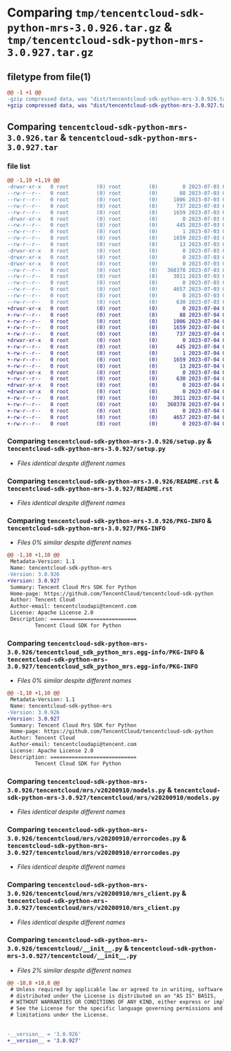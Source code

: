 # Comparing `tmp/tencentcloud-sdk-python-mrs-3.0.926.tar.gz` & `tmp/tencentcloud-sdk-python-mrs-3.0.927.tar.gz`

## filetype from file(1)

```diff
@@ -1 +1 @@
-gzip compressed data, was "dist/tencentcloud-sdk-python-mrs-3.0.926.tar", last modified: Mon Jul  3 00:30:59 2023, max compression
+gzip compressed data, was "dist/tencentcloud-sdk-python-mrs-3.0.927.tar", last modified: Tue Jul  4 00:26:11 2023, max compression
```

## Comparing `tencentcloud-sdk-python-mrs-3.0.926.tar` & `tencentcloud-sdk-python-mrs-3.0.927.tar`

### file list

```diff
@@ -1,19 +1,19 @@
-drwxr-xr-x   0 root         (0) root         (0)        0 2023-07-03 00:30:59.000000 tencentcloud-sdk-python-mrs-3.0.926/
--rw-r--r--   0 root         (0) root         (0)       88 2023-07-03 00:30:59.000000 tencentcloud-sdk-python-mrs-3.0.926/setup.cfg
--rw-r--r--   0 root         (0) root         (0)     1006 2023-07-03 00:30:59.000000 tencentcloud-sdk-python-mrs-3.0.926/setup.py
--rw-r--r--   0 root         (0) root         (0)      737 2023-07-03 00:30:59.000000 tencentcloud-sdk-python-mrs-3.0.926/README.rst
--rw-r--r--   0 root         (0) root         (0)     1659 2023-07-03 00:30:59.000000 tencentcloud-sdk-python-mrs-3.0.926/PKG-INFO
-drwxr-xr-x   0 root         (0) root         (0)        0 2023-07-03 00:30:59.000000 tencentcloud-sdk-python-mrs-3.0.926/tencentcloud_sdk_python_mrs.egg-info/
--rw-r--r--   0 root         (0) root         (0)      445 2023-07-03 00:30:59.000000 tencentcloud-sdk-python-mrs-3.0.926/tencentcloud_sdk_python_mrs.egg-info/SOURCES.txt
--rw-r--r--   0 root         (0) root         (0)        1 2023-07-03 00:30:59.000000 tencentcloud-sdk-python-mrs-3.0.926/tencentcloud_sdk_python_mrs.egg-info/dependency_links.txt
--rw-r--r--   0 root         (0) root         (0)     1659 2023-07-03 00:30:59.000000 tencentcloud-sdk-python-mrs-3.0.926/tencentcloud_sdk_python_mrs.egg-info/PKG-INFO
--rw-r--r--   0 root         (0) root         (0)       13 2023-07-03 00:30:59.000000 tencentcloud-sdk-python-mrs-3.0.926/tencentcloud_sdk_python_mrs.egg-info/top_level.txt
-drwxr-xr-x   0 root         (0) root         (0)        0 2023-07-03 00:30:59.000000 tencentcloud-sdk-python-mrs-3.0.926/tencentcloud/
-drwxr-xr-x   0 root         (0) root         (0)        0 2023-07-03 00:30:59.000000 tencentcloud-sdk-python-mrs-3.0.926/tencentcloud/mrs/
-drwxr-xr-x   0 root         (0) root         (0)        0 2023-07-03 00:30:59.000000 tencentcloud-sdk-python-mrs-3.0.926/tencentcloud/mrs/v20200910/
--rw-r--r--   0 root         (0) root         (0)   360378 2023-07-03 00:30:59.000000 tencentcloud-sdk-python-mrs-3.0.926/tencentcloud/mrs/v20200910/models.py
--rw-r--r--   0 root         (0) root         (0)     3011 2023-07-03 00:30:59.000000 tencentcloud-sdk-python-mrs-3.0.926/tencentcloud/mrs/v20200910/errorcodes.py
--rw-r--r--   0 root         (0) root         (0)        0 2023-07-03 00:30:59.000000 tencentcloud-sdk-python-mrs-3.0.926/tencentcloud/mrs/v20200910/__init__.py
--rw-r--r--   0 root         (0) root         (0)     4657 2023-07-03 00:30:59.000000 tencentcloud-sdk-python-mrs-3.0.926/tencentcloud/mrs/v20200910/mrs_client.py
--rw-r--r--   0 root         (0) root         (0)        0 2023-07-03 00:30:59.000000 tencentcloud-sdk-python-mrs-3.0.926/tencentcloud/mrs/__init__.py
--rw-r--r--   0 root         (0) root         (0)      630 2023-07-03 00:30:59.000000 tencentcloud-sdk-python-mrs-3.0.926/tencentcloud/__init__.py
+drwxr-xr-x   0 root         (0) root         (0)        0 2023-07-04 00:26:11.000000 tencentcloud-sdk-python-mrs-3.0.927/
+-rw-r--r--   0 root         (0) root         (0)       88 2023-07-04 00:26:11.000000 tencentcloud-sdk-python-mrs-3.0.927/setup.cfg
+-rw-r--r--   0 root         (0) root         (0)     1006 2023-07-04 00:26:11.000000 tencentcloud-sdk-python-mrs-3.0.927/setup.py
+-rw-r--r--   0 root         (0) root         (0)     1659 2023-07-04 00:26:11.000000 tencentcloud-sdk-python-mrs-3.0.927/PKG-INFO
+-rw-r--r--   0 root         (0) root         (0)      737 2023-07-04 00:26:11.000000 tencentcloud-sdk-python-mrs-3.0.927/README.rst
+drwxr-xr-x   0 root         (0) root         (0)        0 2023-07-04 00:26:11.000000 tencentcloud-sdk-python-mrs-3.0.927/tencentcloud_sdk_python_mrs.egg-info/
+-rw-r--r--   0 root         (0) root         (0)      445 2023-07-04 00:26:11.000000 tencentcloud-sdk-python-mrs-3.0.927/tencentcloud_sdk_python_mrs.egg-info/SOURCES.txt
+-rw-r--r--   0 root         (0) root         (0)        1 2023-07-04 00:26:11.000000 tencentcloud-sdk-python-mrs-3.0.927/tencentcloud_sdk_python_mrs.egg-info/dependency_links.txt
+-rw-r--r--   0 root         (0) root         (0)     1659 2023-07-04 00:26:11.000000 tencentcloud-sdk-python-mrs-3.0.927/tencentcloud_sdk_python_mrs.egg-info/PKG-INFO
+-rw-r--r--   0 root         (0) root         (0)       13 2023-07-04 00:26:11.000000 tencentcloud-sdk-python-mrs-3.0.927/tencentcloud_sdk_python_mrs.egg-info/top_level.txt
+drwxr-xr-x   0 root         (0) root         (0)        0 2023-07-04 00:26:11.000000 tencentcloud-sdk-python-mrs-3.0.927/tencentcloud/
+-rw-r--r--   0 root         (0) root         (0)      630 2023-07-04 00:26:11.000000 tencentcloud-sdk-python-mrs-3.0.927/tencentcloud/__init__.py
+drwxr-xr-x   0 root         (0) root         (0)        0 2023-07-04 00:26:11.000000 tencentcloud-sdk-python-mrs-3.0.927/tencentcloud/mrs/
+drwxr-xr-x   0 root         (0) root         (0)        0 2023-07-04 00:26:11.000000 tencentcloud-sdk-python-mrs-3.0.927/tencentcloud/mrs/v20200910/
+-rw-r--r--   0 root         (0) root         (0)     3011 2023-07-04 00:26:11.000000 tencentcloud-sdk-python-mrs-3.0.927/tencentcloud/mrs/v20200910/errorcodes.py
+-rw-r--r--   0 root         (0) root         (0)   360378 2023-07-04 00:26:11.000000 tencentcloud-sdk-python-mrs-3.0.927/tencentcloud/mrs/v20200910/models.py
+-rw-r--r--   0 root         (0) root         (0)        0 2023-07-04 00:26:11.000000 tencentcloud-sdk-python-mrs-3.0.927/tencentcloud/mrs/v20200910/__init__.py
+-rw-r--r--   0 root         (0) root         (0)     4657 2023-07-04 00:26:11.000000 tencentcloud-sdk-python-mrs-3.0.927/tencentcloud/mrs/v20200910/mrs_client.py
+-rw-r--r--   0 root         (0) root         (0)        0 2023-07-04 00:26:11.000000 tencentcloud-sdk-python-mrs-3.0.927/tencentcloud/mrs/__init__.py
```

### Comparing `tencentcloud-sdk-python-mrs-3.0.926/setup.py` & `tencentcloud-sdk-python-mrs-3.0.927/setup.py`

 * *Files identical despite different names*

### Comparing `tencentcloud-sdk-python-mrs-3.0.926/README.rst` & `tencentcloud-sdk-python-mrs-3.0.927/README.rst`

 * *Files identical despite different names*

### Comparing `tencentcloud-sdk-python-mrs-3.0.926/PKG-INFO` & `tencentcloud-sdk-python-mrs-3.0.927/PKG-INFO`

 * *Files 0% similar despite different names*

```diff
@@ -1,10 +1,10 @@
 Metadata-Version: 1.1
 Name: tencentcloud-sdk-python-mrs
-Version: 3.0.926
+Version: 3.0.927
 Summary: Tencent Cloud Mrs SDK for Python
 Home-page: https://github.com/TencentCloud/tencentcloud-sdk-python
 Author: Tencent Cloud
 Author-email: tencentcloudapi@tencent.com
 License: Apache License 2.0
 Description: ============================
         Tencent Cloud SDK for Python
```

### Comparing `tencentcloud-sdk-python-mrs-3.0.926/tencentcloud_sdk_python_mrs.egg-info/PKG-INFO` & `tencentcloud-sdk-python-mrs-3.0.927/tencentcloud_sdk_python_mrs.egg-info/PKG-INFO`

 * *Files 0% similar despite different names*

```diff
@@ -1,10 +1,10 @@
 Metadata-Version: 1.1
 Name: tencentcloud-sdk-python-mrs
-Version: 3.0.926
+Version: 3.0.927
 Summary: Tencent Cloud Mrs SDK for Python
 Home-page: https://github.com/TencentCloud/tencentcloud-sdk-python
 Author: Tencent Cloud
 Author-email: tencentcloudapi@tencent.com
 License: Apache License 2.0
 Description: ============================
         Tencent Cloud SDK for Python
```

### Comparing `tencentcloud-sdk-python-mrs-3.0.926/tencentcloud/mrs/v20200910/models.py` & `tencentcloud-sdk-python-mrs-3.0.927/tencentcloud/mrs/v20200910/models.py`

 * *Files identical despite different names*

### Comparing `tencentcloud-sdk-python-mrs-3.0.926/tencentcloud/mrs/v20200910/errorcodes.py` & `tencentcloud-sdk-python-mrs-3.0.927/tencentcloud/mrs/v20200910/errorcodes.py`

 * *Files identical despite different names*

### Comparing `tencentcloud-sdk-python-mrs-3.0.926/tencentcloud/mrs/v20200910/mrs_client.py` & `tencentcloud-sdk-python-mrs-3.0.927/tencentcloud/mrs/v20200910/mrs_client.py`

 * *Files identical despite different names*

### Comparing `tencentcloud-sdk-python-mrs-3.0.926/tencentcloud/__init__.py` & `tencentcloud-sdk-python-mrs-3.0.927/tencentcloud/__init__.py`

 * *Files 2% similar despite different names*

```diff
@@ -10,8 +10,8 @@
 # Unless required by applicable law or agreed to in writing, software
 # distributed under the License is distributed on an "AS IS" BASIS,
 # WITHOUT WARRANTIES OR CONDITIONS OF ANY KIND, either express or implied.
 # See the License for the specific language governing permissions and
 # limitations under the License.
 
 
-__version__ = '3.0.926'
+__version__ = '3.0.927'
```

